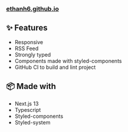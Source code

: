 ### [ethanh6.github.io](https://ethanh6.github.io/)

## ✨ Features

- Responsive
- RSS Feed
- Strongly typed
- Components made with styled-components
- GitHub CI to build and lint project

## 📦 Made with

- Next.js 13
- Typescript
- Styled-components
- Styled-system

